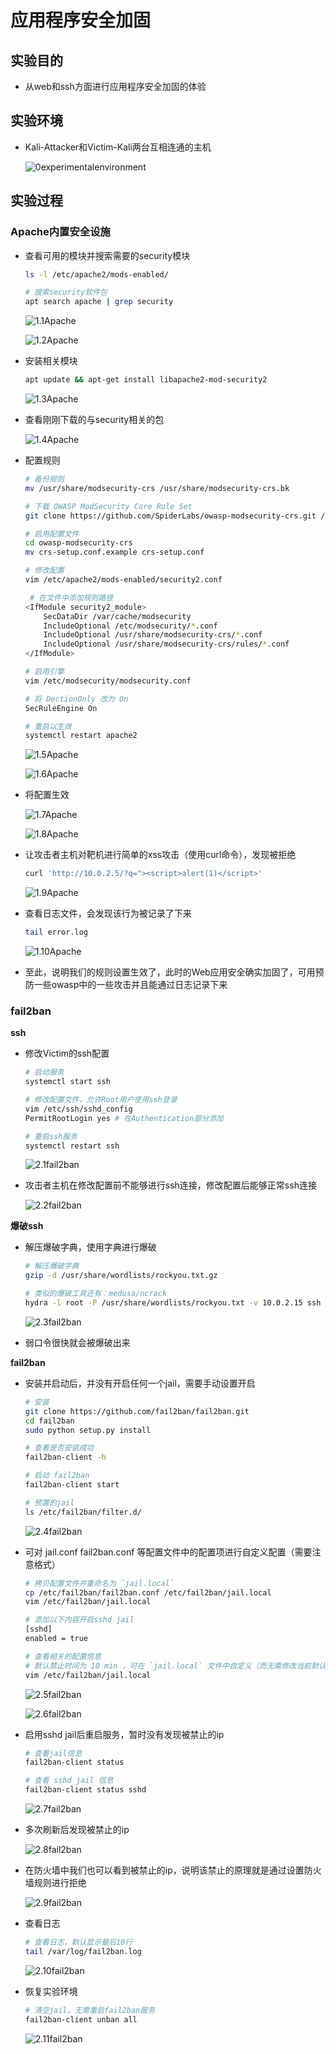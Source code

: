 # 应用程序安全加固

## 实验目的

- 从web和ssh方面进行应用程序安全加固的体验

## 实验环境

- Kali-Attacker和Victim-Kali两台互相连通的主机

    ![0experimentalenvironment](imgs/0experimentalenvironment.PNG)


## 实验过程

### Apache内置安全设施

- 查看可用的模块并搜索需要的security模块

    ```bash
    ls -l /etc/apache2/mods-enabled/

    # 搜索security软件包
    apt search apache | grep security
    ```

    ![1.1Apache](imgs/1.1Apache.PNG)

    ![1.2Apache](imgs/1.2Apache.PNG)

- 安装相关模块

    ```bash
    apt update && apt-get install libapache2-mod-security2
    ```

    ![1.3Apache](imgs/1.3Apache.PNG)

- 查看刚刚下载的与security相关的包

    ![1.4Apache](imgs/1.4Apache.PNG)

- 配置规则

    ```bash
    # 备份规则
    mv /usr/share/modsecurity-crs /usr/share/modsecurity-crs.bk

    # 下载 OWASP ModSecurity Core Rule Set
    git clone https://github.com/SpiderLabs/owasp-modsecurity-crs.git /usr/share/modsecurity-crs

    # 启用配置文件
    cd owasp-modsecurity-crs
    mv crs-setup.conf.example crs-setup.conf

    # 修改配置
    vim /etc/apache2/mods-enabled/security2.conf

     # 在文件中添加规则路径
    <IfModule security2_module> 
        SecDataDir /var/cache/modsecurity 
        IncludeOptional /etc/modsecurity/*.conf 
        IncludeOptional /usr/share/modsecurity-crs/*.conf 
        IncludeOptional /usr/share/modsecurity-crs/rules/*.conf 
    </IfModule>

    # 启用引擎
    vim /etc/modsecurity/modsecurity.conf

    # 将 DectionOnly 改为 On
    SecRuleEngine On

    # 重启以生效
    systemctl restart apache2
    ```

    ![1.5Apache](imgs/1.5Apache.PNG)

    ![1.6Apache](imgs/1.6Apache.PNG)

- 将配置生效

    ![1.7Apache](imgs/1.7Apache.PNG)

    ![1.8Apache](imgs/1.8Apache.PNG)

- 让攻击者主机对靶机进行简单的xss攻击（使用curl命令），发现被拒绝

    ```bash
    curl 'http://10.0.2.5/?q="><script>alert(1)</script>'
    ```

    ![1.9Apache](imgs/1.9Apache.PNG)

- 查看日志文件，会发现该行为被记录了下来

    ```bash
    tail error.log
    ```

    ![1.10Apache](imgs/1.10Apache.PNG)

- 至此，说明我们的规则设置生效了，此时的Web应用安全确实加固了，可用预防一些owasp中的一些攻击并且能通过日志记录下来


### fail2ban

**ssh**

- 修改Victim的ssh配置

    ```bash
    # 启动服务
    systemctl start ssh

    # 修改配置文件，允许Root用户使用ssh登录
    vim /etc/ssh/sshd_config
    PermitRootLogin	yes # 在Authentication部分添加

    # 重启ssh服务
    systemctl restart ssh
    ```

    ![2.1fail2ban](imgs/2.1fail2ban.PNG)

- 攻击者主机在修改配置前不能够进行ssh连接，修改配置后能够正常ssh连接

    ![2.2fail2ban](imgs/2.2fail2ban.PNG)

**爆破ssh**

- 解压爆破字典，使用字典进行爆破

    ```bash
    # 解压爆破字典
    gzip -d /usr/share/wordlists/rockyou.txt.gz

    # 类似的爆破工具还有：medusa/ncrack
    hydra -l root -P /usr/share/wordlists/rockyou.txt -v 10.0.2.15 ssh
    ```

    ![2.3fail2ban](imgs/2.3fail2ban.PNG)

- 弱口令很快就会被爆破出来

**fail2ban**

- 安装并启动后，并没有开启任何一个jail，需要手动设置开启

    ```bash
    # 安装
    git clone https://github.com/fail2ban/fail2ban.git
    cd fail2ban
    sudo python setup.py install

    # 查看是否安装成功
    fail2ban-client -h

    # 启动 fail2ban
    fail2ban-client start

    # 预置的jail
    ls /etc/fail2ban/filter.d/
    ```

    ![2.4fail2ban](imgs/2.4fail2ban.PNG)

- 可对 jail.conf fail2ban.conf 等配置文件中的配置项进行自定义配置（需要注意格式）

    ```bash
    # 拷贝配置文件并重命名为 `jail.local`
    cp /etc/fail2ban/fail2ban.conf /etc/fail2ban/jail.local
    vim /etc/fail2ban/jail.local

    # 添加以下内容开启sshd jail
    [sshd]
    enabled = true

    # 查看相关的配置信息
    # 默认禁止时间为 10 min ，可在 `jail.local` 文件中自定义（而无需修改当前默认的配置文件）
    vim /etc/fail2ban/jail.local
    ```

    ![2.5fail2ban](imgs/2.5fail2ban.PNG)

    ![2.6fail2ban](imgs/2.6fail2ban.PNG)

- 启用sshd jail后重启服务，暂时没有发现被禁止的ip

    ```bash
    # 查看jail信息
    fail2ban-client status

    # 查看 sshd jail 信息
    fail2ban-client status sshd
    ```

    ![2.7fail2ban](imgs/2.7fail2ban.PNG)

- 多次刷新后发现被禁止的ip

    ![2.8fail2ban](imgs/2.8fail2ban.PNG)

- 在防火墙中我们也可以看到被禁止的ip，说明该禁止的原理就是通过设置防火墙规则进行拒绝

    ![2.9fail2ban](imgs/2.9fail2ban.PNG)

-   查看日志
    ```bash
    # 查看日志，默认显示最后10行
    tail /var/log/fail2ban.log
    ```

    ![2.10fail2ban](imgs/2.10fail2ban.PNG)

- 恢复实验环境

    ```bash
    # 清空jail，无需重启fail2ban服务
    fail2ban-client unban all
    ```

    ![2.11fail2ban](imgs/2.11fail2ban.PNG)